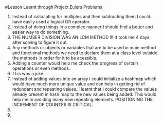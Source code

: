 #Lesson Learnt through Project Eulers Problems 

1. Instead of calculating for multiples and then subtracting them I could have easily used a logical OR operator.
2. Instead of doing things in a complex manner I should find a better and easier way to do something.
3. THE NUMBER DIVISION WAS AN LCM METHOD !!! It took me 4 days after solving to figure it out. 
4. Any methods or objects or variables that are to be used in main method and functional methods we need to declare them at a class level outside the methods in order for it to be acessible. 
5. Adding a counter would help me check the progress of certain operations or even methods. 
6. This was a joke. 
7. Instead of adding values into an array I could initialize a hashmap which would have much more unique value and can help in getting rid of redundant and repeating values. I learnt that I could compare the values already present in hash map to the new values being added. This would help me in avoiding many new repeating elements. POSITIONING THE INCREMENT OF COUNTER IS CRITICAL. 
8.
9.